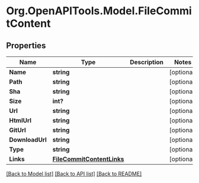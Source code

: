 # Org.OpenAPITools.Model.FileCommitContent

## Properties

Name | Type | Description | Notes
------------ | ------------- | ------------- | -------------
**Name** | **string** |  | [optional] 
**Path** | **string** |  | [optional] 
**Sha** | **string** |  | [optional] 
**Size** | **int?** |  | [optional] 
**Url** | **string** |  | [optional] 
**HtmlUrl** | **string** |  | [optional] 
**GitUrl** | **string** |  | [optional] 
**DownloadUrl** | **string** |  | [optional] 
**Type** | **string** |  | [optional] 
**Links** | [**FileCommitContentLinks**](FileCommitContentLinks.md) |  | [optional] 

[[Back to Model list]](../README.md#documentation-for-models) [[Back to API list]](../README.md#documentation-for-api-endpoints) [[Back to README]](../README.md)

